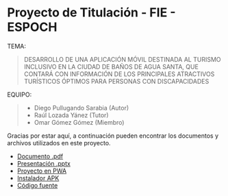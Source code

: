 # Proyecto de Titulación - FIE - ESPOCH

TEMA:
>DESARROLLO DE UNA APLICACIÓN MÓVIL DESTINADA AL TURISMO INCLUSIVO EN LA CIUDAD DE BAÑOS DE AGUA SANTA, QUE CONTARÁ CON INFORMACIÓN DE LOS PRINCIPALES ATRACTIVOS TURÍSTICOS ÓPTIMOS PARA PERSONAS CON DISCAPACIDADES

EQUIPO:
>- Diego Pullugando Sarabia (Autor)
>- Raúl Lozada Yánez (Tutor)
>- Omar Gómez Gómez (Miembro)

Gracias por estar aquí, a continuación pueden encontrar los documentos y archivos utilizados en este proyecto.


- [Documento .pdf](https://github.com/diegomps/defensaPublica/blob/main/Proyecto.pdf)
- [Presentación .pptx](https://github.com/diegomps/defensaPublica/blob/main/Presentación.pptx)
- [Proyecto en PWA](https://banios-accessible.firebaseapp.com/tabs/tab1)
- [Instalador APK](https://raw.githubusercontent.com/diegomps/defensaPublica/main/bns-accesible.apk)
- [Código fuente](https://github.com/diegomps/BNS-Accesible)
